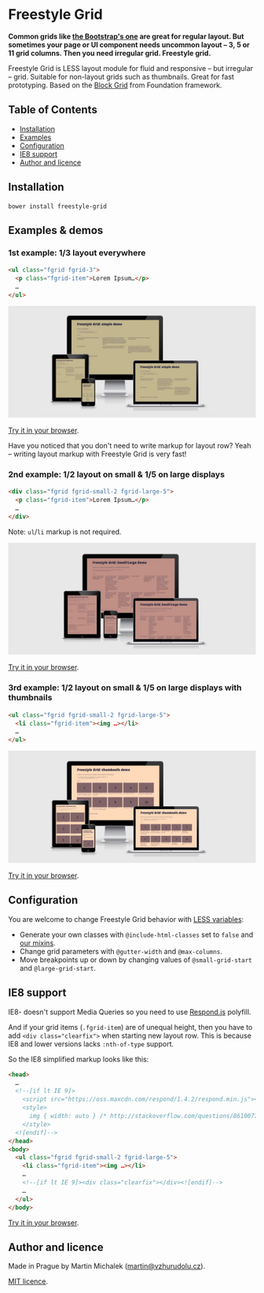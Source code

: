 # Freestyle Grid

**Common grids like [the Bootstrap's one](http://getbootstrap.com/css/#grid) are great for regular layout. But sometimes your page or UI component needs uncommon layout – 3, 5 or 11
grid columns. Then you need irregular grid. Freestyle grid.**

Freestyle Grid is LESS layout module for fluid and responsive – but irregular – grid. Suitable for non-layout grids such as thumbnails. Great for fast prototyping. Based on the [Block Grid](http://foundation.zurb.com/docs/components/block_grid.html) from Foundation framework.


## Table of Contents

* [Installation](#installation)
* [Examples](#examples)
* [Configuration](#configuration)
* [IE8 support](#ie8-support)
* [Author and licence](#author-and-licence)


## Installation

```shell
bower install freestyle-grid
```


## Examples &amp; demos


### 1st example: 1/3 layout everywhere

```html
<ul class="fgrid fgrid-3">
  <p class="fgrid-item">Lorem Ipsum…</p>
  …
</ul>
```
![Simple demo](demo/assets/fgrid-simple.jpg?raw=true)

[Try it in your browser](http://www.vzhurudolu.cz/data/projects/freestyle-grid/demo/simple.html).

Have you noticed that you don't need to write markup for layout row? Yeah – writing layout markup
with Freestyle Grid is very fast!

### 2nd example: 1/2 layout on small &amp; 1/5 on large displays

```html
<div class="fgrid fgrid-small-2 fgrid-large-5">
  <p class="fgrid-item">Lorem Ipsum…</p>
  …
</div>
```

Note: `ul`/`li` markup is not required.

![Small/Large demo](demo/assets/fgrid-small-large.jpg?raw=true)

[Try it in your browser](http://www.vzhurudolu.cz/data/projects/freestyle-grid/demo/small-large.html).


### 3rd example: 1/2 layout on small &amp; 1/5 on large displays with thumbnails

```html
<ul class="fgrid fgrid-small-2 fgrid-large-5">
  <li class="fgrid-item"><img …></li>
  …
</ul>
```

![Thumbnails demo](demo/assets/fgrid-thumbnails.jpg?raw=true)

[Try it in your browser](http://www.vzhurudolu.cz/data/projects/freestyle-grid/demo/thumbnails.html).


## Configuration

You are welcome to change Freestyle Grid behavior with [LESS variables](less/freestyle-grid.less#L12):

* Generate your own classes with `@include-html-classes` set to `false` and [our mixins](less/freestyle-grid.less#L55).
* Change grid parameters with `@gutter-width` and `@max-columns`.
* Move breakpoints up or down by changing values of `@small-grid-start` and `@large-grid-start`.


## IE8 support

IE8- doesn't support Media Queries so you need to use [Respond.js](https://github.com/scottjehl/Respond) polyfill.

And if your grid items (`.fgrid-item`) are of unequal height, then you have to add `<div class="clearfix">` when starting new layout row. This is because IE8 and lower versions lacks `:nth-of-type` support.

So the IE8 simplified markup looks like this:

```html
<head>
  …
  <!--[if lt IE 9]>
    <script src="https://oss.maxcdn.com/respond/1.4.2/respond.min.js"></script>
    <style>
      img { width: auto } /* http://stackoverflow.com/questions/8610077/height-auto-in-internet-explorer-8-and-below */
    </style>
  <![endif]-->
</head>
<body>
  <ul class="fgrid fgrid-small-2 fgrid-large-5">
    <li class="fgrid-item"><img …></li>
    …
    <!--[if lt IE 9]><div class="clearfix"></div><![endif]-->
    …
  </ul>
</body>
```

[Try it in your browser](http://www.vzhurudolu.cz/data/projects/freestyle-grid/demo/thumbnails-ie8.html).


## Author and licence

Made in Prague by Martin Michalek (martin@vzhurudolu.cz).

[MIT licence](http://opensource.org/licenses/mit-license.php).
